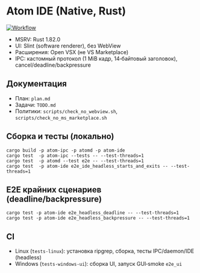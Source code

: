 Atom IDE (Native, Rust)
=======================

[![Workflow](https://github.com/magray/atom-ide/actions/workflows/toolchain.yml/badge.svg)](https://github.com/magray/atom-ide/actions/workflows/toolchain.yml)

- MSRV: Rust 1.82.0
- UI: Slint (software renderer), без WebView
- Расширения: Open VSX (не VS Marketplace)
- IPC: кастомный протокол (1 MiB кадр, 14‑байтовый заголовок), cancel/deadline/backpressure

Документация
------------

- План: `plan.md`
- Задачи: `TODO.md`
- Политики: `scripts/check_no_webview.sh`, `scripts/check_no_ms_marketplace.sh`

Сборка и тесты (локально)
-------------------------

```
cargo build -p atom-ipc -p atomd -p atom-ide
cargo test  -p atom-ipc --tests -- --test-threads=1
cargo test  -p atomd --test e2e -- --test-threads=1
cargo test  -p atom-ide e2e_ide_headless_starts_and_exits -- --test-threads=1
```

E2E крайних сценариев (deadline/backpressure)
--------------------------------------------

```
cargo test -p atom-ide e2e_headless_deadline -- --test-threads=1
cargo test -p atom-ide e2e_headless_backpressure -- --test-threads=1
```

CI
--

- Linux (`tests-linux`): установка ripgrep, сборка, тесты IPC/daemon/IDE (headless)
- Windows (`tests-windows-ui`): сборка UI, запуск GUI‑smoke `e2e_ui`


